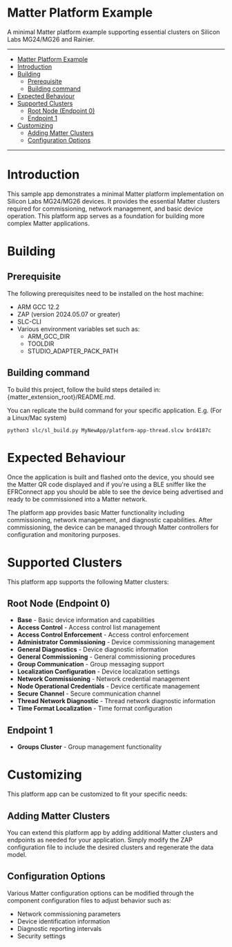 # Matter Platform Example

A minimal Matter platform example supporting essential clusters on Silicon Labs MG24/MG26 and Rainier.

<hr>

- [Matter Platform Example](#matter-platform-example)
- [Introduction](#introduction)
- [Building](#building)
  - [Prerequisite](#prerequisite)
  - [Building command](#building-command)
- [Expected Behaviour](#expected-behaviour)
- [Supported Clusters](#supported-clusters)
  - [Root Node (Endpoint 0)](#root-node-endpoint-0)
  - [Endpoint 1](#endpoint-1)
- [Customizing](#customizing)
  - [Adding Matter Clusters](#adding-matter-clusters)
  - [Configuration Options](#configuration-options)

<hr>

# Introduction

This sample app demonstrates a minimal Matter platform implementation on Silicon Labs MG24/MG26 devices. It provides the essential Matter clusters required for commissioning, network management, and basic device operation. This platform app serves as a foundation for building more complex Matter applications.

# Building

## Prerequisite

The following prerequisites need to be installed on the host machine:

- ARM GCC 12.2
- ZAP (version 2024.05.07 or greater)
- SLC-CLI
- Various environment variables set such as:
    - ARM_GCC_DIR
    - TOOLDIR
    - STUDIO_ADAPTER_PACK_PATH

## Building command
To build this project, follow the build steps detailed in:
{matter_extension_root}/README.md.

You can replicate the build command for your specific application.
E.g. (For a Linux/Mac system)
```
python3 slc/sl_build.py MyNewApp/platform-app-thread.slcw brd4187c
```

# Expected Behaviour

Once the application is built and flashed onto the device, you should see the Matter QR code displayed and if you're using a BLE sniffer like the EFRConnect app you should be able to see the device being advertised and ready to be commissioned into a Matter network.

The platform app provides basic Matter functionality including commissioning, network management, and diagnostic capabilities. After commissioning, the device can be managed through Matter controllers for configuration and monitoring purposes.

# Supported Clusters

This platform app supports the following Matter clusters:

## Root Node (Endpoint 0)
- **Base** - Basic device information and capabilities
- **Access Control** - Access control list management
- **Access Control Enforcement** - Access control enforcement
- **Administrator Commissioning** - Device commissioning management
- **General Diagnostics** - Device diagnostic information
- **General Commissioning** - General commissioning procedures
- **Group Communication** - Group messaging support
- **Localization Configuration** - Device localization settings
- **Network Commissioning** - Network credential management
- **Node Operational Credentials** - Device certificate management
- **Secure Channel** - Secure communication channel
- **Thread Network Diagnostic** - Thread network diagnostic information
- **Time Format Localization** - Time format configuration

## Endpoint 1
- **Groups Cluster** - Group management functionality

# Customizing 

This platform app can be customized to fit your specific needs:

## Adding Matter Clusters
You can extend this platform app by adding additional Matter clusters and endpoints as needed for your application. Simply modify the ZAP configuration file to include the desired clusters and regenerate the data model.

## Configuration Options
Various Matter configuration options can be modified through the component configuration files to adjust behavior such as:
- Network commissioning parameters
- Device identification information
- Diagnostic reporting intervals
- Security settings
